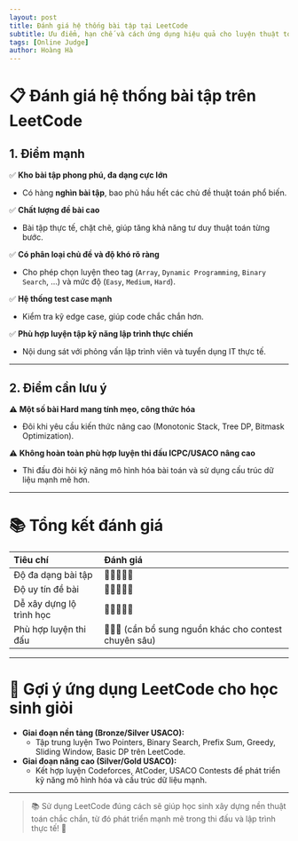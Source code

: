 ```yaml
---
layout: post
title: Đánh giá hệ thống bài tập tại LeetCode
subtitle: Ưu điểm, hạn chế và cách ứng dụng hiệu quả cho luyện thuật toán
tags: [Online Judge]
author: Hoàng Hà
---
```


# 📋 Đánh giá hệ thống bài tập trên LeetCode

## 1. Điểm mạnh

✅ **Kho bài tập phong phú, đa dạng cực lớn**  
- Có hàng **nghìn bài tập**, bao phủ hầu hết các chủ đề thuật toán phổ biến.

✅ **Chất lượng đề bài cao**  
- Bài tập thực tế, chặt chẽ, giúp tăng khả năng tư duy thuật toán từng bước.

✅ **Có phân loại chủ đề và độ khó rõ ràng**  
- Cho phép chọn luyện theo tag (`Array`, `Dynamic Programming`, `Binary Search`, ...) và mức độ (`Easy`, `Medium`, `Hard`).

✅ **Hệ thống test case mạnh**  
- Kiểm tra kỹ edge case, giúp code chắc chắn hơn.

✅ **Phù hợp luyện tập kỹ năng lập trình thực chiến**  
- Nội dung sát với phỏng vấn lập trình viên và tuyển dụng IT thực tế.

---

## 2. Điểm cần lưu ý

⚠️ **Một số bài Hard mang tính mẹo, công thức hóa**  
- Đôi khi yêu cầu kiến thức nâng cao (Monotonic Stack, Tree DP, Bitmask Optimization).

⚠️ **Không hoàn toàn phù hợp luyện thi đấu ICPC/USACO nâng cao**  
- Thi đấu đòi hỏi kỹ năng mô hình hóa bài toán và sử dụng cấu trúc dữ liệu mạnh mẽ hơn.

---

# 📚 Tổng kết đánh giá

| Tiêu chí | Đánh giá |
|:---|:---|
| Độ đa dạng bài tập | 🌟🌟🌟🌟🌟 |
| Độ uy tín đề bài | 🌟🌟🌟🌟🌟 |
| Dễ xây dựng lộ trình học | 🌟🌟🌟🌟🌟 |
| Phù hợp luyện thi đấu | 🌟🌟🌟 (cần bổ sung nguồn khác cho contest chuyên sâu) |

---

# 🎯 Gợi ý ứng dụng LeetCode cho học sinh giỏi

- **Giai đoạn nền tảng (Bronze/Silver USACO):**
  - Tập trung luyện Two Pointers, Binary Search, Prefix Sum, Greedy, Sliding Window, Basic DP trên LeetCode.
- **Giai đoạn nâng cao (Silver/Gold USACO):**
  - Kết hợp luyện Codeforces, AtCoder, USACO Contests để phát triển kỹ năng mô hình hóa và cấu trúc dữ liệu mạnh.

---

> 📚 Sử dụng LeetCode đúng cách sẽ giúp học sinh xây dựng nền thuật toán chắc chắn, từ đó phát triển mạnh mẽ trong thi đấu và lập trình thực tế! 🚀
